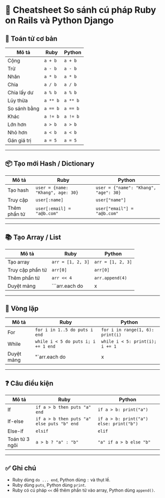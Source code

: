 
# 📝 Cheatsheet So sánh cú pháp Ruby on Rails và Python Django

## 🔢 Toán tử cơ bản

| Mô tả | Ruby | Python |
|------|------|--------|
| Cộng | `a + b` | `a + b` |
| Trừ | `a - b` | `a - b` |
| Nhân | `a * b` | `a * b` |
| Chia | `a / b` | `a / b` |
| Chia lấy dư | `a % b` | `a % b` |
| Lũy thừa | `a ** b` | `a ** b` |
| So sánh bằng | `a == b` | `a == b` |
| Khác | `a != b` | `a != b` |
| Lớn hơn | `a > b` | `a > b` |
| Nhỏ hơn | `a < b` | `a < b` |
| Gán giá trị | `a = 5` | `a = 5` |

---

## 📦 Tạo mới Hash / Dictionary

| Mô tả | Ruby | Python |
|------|------|--------|
| Tạo hash | `user = {name: "Khang", age: 30}` | `user = {"name": "Khang", "age": 30}` |
| Truy cập | `user[:name]` | `user["name"]` |
| Thêm phần tử | `user[:email] = "a@b.com"` | `user["email"] = "a@b.com"` |

---

## 📚 Tạo Array / List

| Mô tả | Ruby | Python |
|------|------|--------|
| Tạo array | `arr = [1, 2, 3]` | `arr = [1, 2, 3]` |
| Truy cập phần tử | `arr[0]` | `arr[0]` |
| Thêm phần tử | `arr << 4` | `arr.append(4)` |
| Duyệt mảng | ```arr.each do |x| puts x end``` | ```for x in arr: print(x)``` |

---

## 🔁 Vòng lặp

| Mô tả | Ruby | Python |
|------|------|--------|
| For | `for i in 1..5 do puts i end` | `for i in range(1, 6): print(i)` |
| While | `while i < 5 do puts i; i += 1 end` | `while i < 5: print(i); i += 1` |
| Duyệt mảng | "`arr.each do |x| puts x end`" | `for x in arr: print(x)` |

---

## ❓ Câu điều kiện

| Mô tả | Ruby | Python |
|------|------|--------|
| If | `if a > b then puts "a" end` | `if a > b: print("a")` |
| If-else | `if a > b then puts "a" else puts "b" end` | `if a > b: print("a") else: print("b")` |
| Else-if | `elsif` | `elif` |
| Toán tử 3 ngôi | `a > b ? "a" : "b"` | `"a" if a > b else "b"` |

---

## ✅ Ghi chú

- Ruby dùng `do ... end`, Python dùng `:` và thụt lề.
- Ruby dùng `puts`, Python dùng `print`.
- Ruby có cú pháp `<<` để thêm phần tử vào array, Python dùng `append()`.

